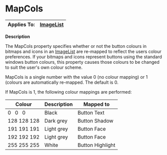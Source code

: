 




<h1 class="heading"><span class="name">MapCols</span></h1>

| Applies To: | [ImageList](../a-z/imagelist.md) |
| --- | ---  |


**Description**


The MapCols property specifies whether or not the button colours in bitmaps and icons in an [ImageList](../a-z/imagelist.md) are re-mapped to reflect the users colour preferences. If your bitmaps and icons represent buttons using the standard windows button colours, this property causes those colours to be changed to suit the user's own colour scheme.


MapCols is a single number with the value 0 (no colour mapping) or 1 (colours are automatically re-mapped. The default is 0.


If MapCols is 1, the following colour mappings are performed:


| Colour | Description | Mapped to |
| --- | --- | ---  |
| 0   0   0 | Black | Button Text |
| 128 128 128 | Dark grey | Button Shadow |
| 191 191 191 | Light grey | Button Face |
| 192 192 192 | Light grey | Button Face |
| 255 255 255 | White | Button Highlight |



